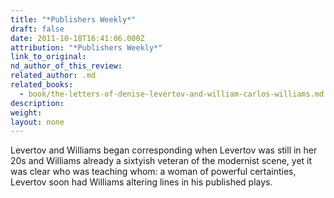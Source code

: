 ```yaml
---
title: "*Publishers Weekly*"
draft: false
date: 2011-10-18T16:41:06.000Z
attribution: "*Publishers Weekly*"
link_to_original:
nd_author_of_this_review:
related_author: .md
related_books:
  - book/the-letters-of-denise-levertov-and-william-carlos-williams.md
description:
weight:
layout: none
---
```

Levertov and Williams began corresponding when Levertov was still in her 20s and Williams already a sixtyish veteran of the modernist scene, yet it was clear who was teaching whom: a woman of powerful certainties, Levertov soon had Williams altering lines in his published plays.

